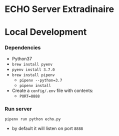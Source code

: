 # ECHO Server Extradinaire

# Local Development
### Dependencies
- Python37
- `brew install pyenv`
- `pyenv install 3.7.0`
- `brew install pipenv`
    - `pipenv --python=3.7`
    - `pipenv install`
- Create a `config/.env` file with contents:
  - `PORT=8888`

### Run server
`pipenv run python echo.py`
 - by default it will listen on port `8888`
